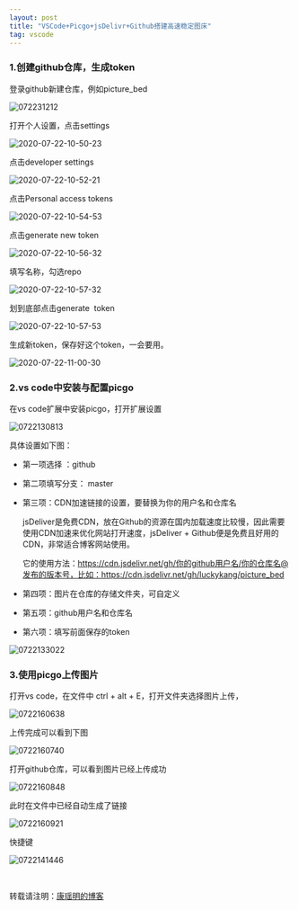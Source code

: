 ```yaml
---
layout: post
title: "VSCode+Picgo+jsDelivr+Github搭建高速稳定图床"
tag: vscode
---
```


### 1.创建github仓库，生成token
登录github新建仓库，例如picture_bed

![072231212](https://cdn.jsdelivr.net/gh/luckykang/picture_bed/blogs_images/072231212.png)

打开个人设置，点击settings

![2020-07-22-10-50-23](https://cdn.jsdelivr.net/gh/luckykang/picture_bed/blogs_images/2020-07-22-10-50-23.png)

点击developer settings

![2020-07-22-10-52-21](https://cdn.jsdelivr.net/gh/luckykang/picture_bed/blogs_images/2020-07-22-10-52-21.png)

点击Personal access tokens

![2020-07-22-10-54-53](https://cdn.jsdelivr.net/gh/luckykang/picture_bed/blogs_images/2020-07-22-10-54-53.png)

点击generate new token

![2020-07-22-10-56-32](https://cdn.jsdelivr.net/gh/luckykang/picture_bed/blogs_images/2020-07-22-10-56-32.png)

填写名称，勾选repo

![2020-07-22-10-57-32](https://cdn.jsdelivr.net/gh/luckykang/picture_bed/blogs_images/2020-07-22-10-57-32.png)

划到底部点击generate  token

![2020-07-22-10-57-53](https://cdn.jsdelivr.net/gh/luckykang/picture_bed/blogs_images/2020-07-22-10-57-53.png)

生成新token，保存好这个token，一会要用。

![2020-07-22-11-00-30](https://cdn.jsdelivr.net/gh/luckykang/picture_bed/blogs_images/2020-07-22-11-00-30.png)


### 2.vs code中安装与配置picgo
在vs code扩展中安装picgo，打开扩展设置

![0722130813](https://cdn.jsdelivr.net/gh/luckykang/picture_bed/blogs_images/0722130813.png)

具体设置如下图：

- 第一项选择 ：github

- 第二项填写分支： master

- 第三项：CDN加速链接的设置，要替换为你的用户名和仓库名

    jsDeliver是免费CDN，放在Github的资源在国内加载速度比较慢，因此需要使用CDN加速来优化网站打开速度，jsDeliver + Github便是免费且好用的CDN，非常适合博客网站使用。

    它的使用方法：https://cdn.jsdelivr.net/gh/你的github用户名/你的仓库名@发布的版本号，比如：https://cdn.jsdelivr.net/gh/luckykang/picture_bed

- 第四项：图片在仓库的存储文件夹，可自定义

- 第五项：github用户名和仓库名

- 第六项：填写前面保存的token

![0722133022](https://cdn.jsdelivr.net/gh/luckykang/picture_bed/blogs_images/0722133022.png)


### 3.使用picgo上传图片
打开vs code，在文件中 ctrl + alt + E，打开文件夹选择图片上传，

![0722160638](https://cdn.jsdelivr.net/gh/luckykang/picture_bed/blogs_images/0722160638.png)

上传完成可以看到下图

![0722160740](https://cdn.jsdelivr.net/gh/luckykang/picture_bed/blogs_images/0722160740.png)

打开github仓库，可以看到图片已经上传成功

![0722160848](https://cdn.jsdelivr.net/gh/luckykang/picture_bed/blogs_images/0722160848.png)

此时在文件中已经自动生成了链接

![0722160921](https://cdn.jsdelivr.net/gh/luckykang/picture_bed/blogs_images/0722160921.png)

快捷键

![0722141446](https://cdn.jsdelivr.net/gh/luckykang/picture_bed/blogs_images/0722141446.png)


<br>

转载请注明：[康瑶明的博客](https://luckykang.github.io) 







